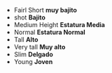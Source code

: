 - Fairl Short **muy bajito**
- shot **Bajito**
- Medium Height **Estatura Media**
- Normal **Estatura Normal**
- Tall **Alto**
- Very tall **Muy alto**
- Slim **Delgado**
- Young **Joven**